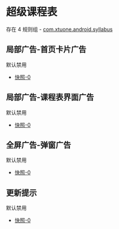 # 超级课程表

存在 4 规则组 - [com.xtuone.android.syllabus](/src/apps/com.xtuone.android.syllabus.ts)

## 局部广告-首页卡片广告

默认禁用

- [快照-0](https://i.gkd.li/i/12840733)

## 局部广告-课程表界面广告

默认禁用

- [快照-0](https://i.gkd.li/i/12999642)

## 全屏广告-弹窗广告

默认禁用

- [快照-0](https://i.gkd.li/i/13166501)

## 更新提示

默认禁用

- [快照-0](https://i.gkd.li/i/14292875)
